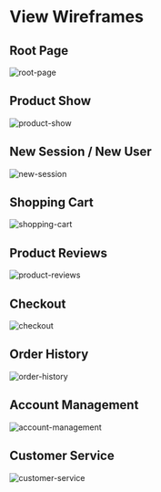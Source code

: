 # View Wireframes

## Root Page
![root-page]

## Product Show
![product-show]

## New Session / New User
![new-session]

## Shopping Cart
![shopping-cart]

## Product Reviews
![product-reviews]

## Checkout
![checkout]

## Order History
![order-history]

## Account Management
![account-management]

## Customer Service
![customer-service]



[root-page]: ./wireframes/1.JPG
[product-show]: ./wireframes/2.JPG
[new-session]: ./wireframes/3.JPG
[shopping-cart]: ./wireframes/4.JPG
[product-reviews]: ./wireframes/5.JPG
[checkout]: ./wireframes/6.JPG
[order-history]: ./wireframes/7.JPG
[account-management]: ./wireframes/8.JPG
[customer-service]: ./wireframes/9.JPG
